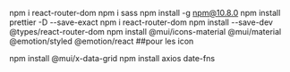 npm i react-router-dom
npm i sass
npm install -g npm@10.8.0 
npm install prettier -D --save-exact
npm i react-router-dom
npm install --save-dev @types/react-router-dom
npm install @mui/icons-material @mui/material @emotion/styled @emotion/react ##pour les icon

npm install @mui/x-data-grid 
npm install axios date-fns
